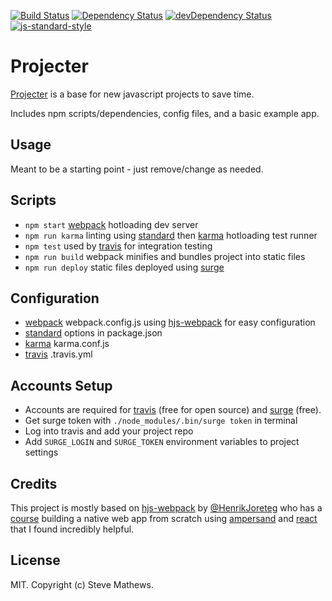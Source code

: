 [![Build Status](https://travis-ci.org/stevenmathews/projecter.svg?branch=master)](https://travis-ci.org/stevenmathews/projecter)
[![Dependency Status](https://david-dm.org/stevenmathews/projecter.svg)](https://david-dm.org/stevenmathews/projecter)
[![devDependency Status](https://david-dm.org/stevenmathews/projecter/dev-status.svg)](https://david-dm.org/stevenmathews/projecter#info=devDependencies)
[![js-standard-style](https://img.shields.io/badge/code%20style-standard-brightgreen.svg?style=flat)](https://github.com/feross/standard)

# Projecter

[Projecter](http://projecter.surge.sh/) is a base for new javascript projects to save time.

Includes npm scripts/dependencies, config files, and a basic example app.

## Usage
Meant to be a starting point - just remove/change as needed.

## Scripts
- `npm start` [webpack](http://webpack.github.io/docs/webpack-dev-server.html) hotloading dev server 
- `npm run karma` linting using [standard](https://github.com/feross/standard) then [karma](https://karma-runner.github.io/0.13/index.html) hotloading test runner 
- `npm test` used by [travis](https://travis-ci.org/) for integration testing
- `npm run build` webpack minifies and bundles project into static files
- `npm run deploy` static files deployed using [surge](https://surge.sh/)

## Configuration
- [webpack](http://webpack.github.io/docs/configuration.html) webpack.config.js using [hjs-webpack](https://github.com/HenrikJoreteg/hjs-webpack) for easy configuration
- [standard](https://github.com/feross/standard) options in package.json
- [karma](https://karma-runner.github.io/0.13/config/configuration-file.html) karma.conf.js
- [travis](http://docs.travis-ci.com/user/customizing-the-build/) .travis.yml

## Accounts Setup
- Accounts are required for [travis](https://travis-ci.org/) (free for open source) and [surge](https://surge.sh/) (free).
- Get surge token with `./node_modules/.bin/surge token` in terminal
- Log into travis and add your project repo
- Add `SURGE_LOGIN` and `SURGE_TOKEN` environment variables to project settings

## Credits
This project is mostly based on [hjs-webpack](https://github.com/HenrikJoreteg/hjs-webpack) by [@HenrikJoreteg](http://twitter.com/henrikjoreteg) who has a [course](http://learn.humanjavascript.com) building a native web app from scratch using [ampersand](http://ampersandjs.com/) and [react](https://facebook.github.io/react/) that I found incredibly helpful.

## License
MIT. Copyright (c) Steve Mathews.